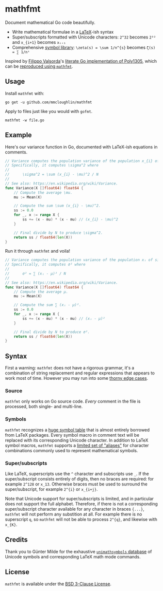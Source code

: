 # mathfmt

Document mathematical Go code beautifully.

* Write mathematical formulae in a [LaTeX](https://en.wikipedia.org/wiki/LaTeX)-ish syntax
* Super/subscripts formatted with Unicode characters: `2^32` becomes `2³²` and `x_{i+1}` becomes `xᵢ₊₁`
* Comprehensive [symbol library](symbols.md): `\zeta(s) = \sum 1/n^{s}` becomes `ζ(s) = ∑ 1/nˢ`

Inspired by [Filippo Valsorda](https://filippo.io/)'s [literate Go
implementation of
Poly1305](https://blog.filippo.io/a-literate-go-implementation-of-poly1305/), which can be [reproduced using `mathfmt`](testdata/poly1305.in).

## Usage

Install `mathfmt` with:

```
go get -u github.com/mmcloughlin/mathfmt
```

Apply to files just like you would with `gofmt`.

```
mathfmt -w file.go
```

## Example

Here's our variance function in Go, documented with LaTeX-ish equations in comments.

[embedmd]:# (testdata/stats.in go /\/\/ Variance/ /^}/)
```go
// Variance computes the population variance of the population x_{i} of size N.
// Specifically, it computes \sigma^2 where
//
//		\sigma^2 = \sum (x_{i} - \mu)^2 / N
//
// See also: https://en.wikipedia.org/wiki/Variance.
func Variance(X []float64) float64 {
	// Compute the average \mu.
	mu := Mean(X)

	// Compute the sum \sum (x_{i} - \mu)^2.
	ss := 0.0
	for _, x := range X {
		ss += (x - mu) * (x - mu) // (x_{i} - \mu)^2
	}

	// Final divide by N to produce \sigma^2.
	return ss / float64(len(X))
}
```

Run it through `mathfmt` and voila!

[embedmd]:# (testdata/stats.golden go /\/\/ Variance/ /^}/)
```go
// Variance computes the population variance of the population xᵢ of size N.
// Specifically, it computes σ² where
//
//		σ² = ∑ (xᵢ - μ)² / N
//
// See also: https://en.wikipedia.org/wiki/Variance.
func Variance(X []float64) float64 {
	// Compute the average μ.
	mu := Mean(X)

	// Compute the sum ∑ (xᵢ - μ)².
	ss := 0.0
	for _, x := range X {
		ss += (x - mu) * (x - mu) // (xᵢ - μ)²
	}

	// Final divide by N to produce σ².
	return ss / float64(len(X))
}
```

## Syntax

First a warning: `mathfmt` does not have a rigorous grammar, it's a
combination of string replacement and regular expressions that appears to
work most of time. However you may run into some [thorny edge
cases](https://github.com/mmcloughlin/mathfmt/issues/9).

### Source

`mathfmt` only works on Go source code. _Every_ comment in the
file is processed, both single- and multi-line.

### Symbols

`mathfmt` recognizes a [huge symbol table](symbols.md) that is
almost entirely borrowed from LaTeX packages. Every symbol macro in comment
text will be replaced with its corresponding Unicode character. In addition
to LaTeX symbol macros, `mathfmt` supports a [limited set of
"aliases"](symbols.md#aliases) for character combinations commonly used to
represent mathematical symbols.

### Super/subscripts

Like LaTeX, superscripts use the `^` character and subscripts use `_`. If the
super/subscript consists entirely of digits, then no braces are required: for
example `2^128` or `x_13`. Otherwise braces must be used to surround the
super/subscript, for example `2^{i}` or `x_{i+j}`.

Note that Unicode support for super/subscripts is limited, and in particular
does not support the full alphabet. Therefore, if there is not a
corresponding super/subscript character available for any character in braces
`{...}`, `mathfmt` will not perform any substition at all. For example there
is no superscript `q`, so `mathfmt` will not be able to process `2^{q}`, and
likewise with `x_{K}`.

## Credits

Thank you to Günter Milde for the exhaustive [`unimathsymbols`
database](http://milde.users.sourceforge.net/LUCR/Math/) of Unicode symbols
and corresponding LaTeX math mode commands.

## License

`mathfmt` is available under the [BSD 3-Clause License](LICENSE).

